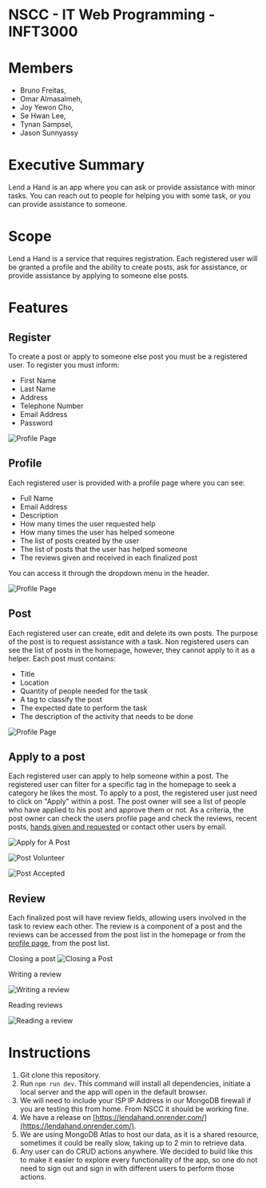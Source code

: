# NSCC - IT Web Programming - INFT3000

# Members

- Bruno Freitas,
- Omar Almasalmeh,  
- Joy Yewon Cho,
- Se Hwan Lee,
- Tynan Sampsel,
- Jason Sunnyassy

# Executive Summary
Lend a Hand is an app where you can ask or provide assistance with minor tasks. You can reach out to people for helping you with some task, or you can provide assistance to someone. 

# Scope
Lend a Hand is a service that requires registration. Each registered user will be granted a profile and the ability to create posts, ask for assistance, or provide assistance by applying to someone else posts.

# Features

## Register
To create a post or apply to someone else post you must be a registered user. To register you must inform:
- First Name
- Last Name
- Address
- Telephone Number
- Email Address
- Password

![Profile Page](./FrontEnd/wireframes/register.png)

## Profile
Each registered user is provided with a profile page where you can see:
- Full Name
- Email Address
- Description
- How many times the user requested help
- How many times the user has helped someone
- The list of posts created by the user
- The list of posts that the user has helped someone
- The reviews given and received in each finalized post

You can access it through the dropdown menu in the header.

 ![Profile Page](./FrontEnd/wireframes/profile.png)

 ## Post
 Each registered user can create, edit and delete its own posts. The purpose of the post is to request assistance with a task.
 Non registered users can see the list of posts in the homepage, however, they cannot apply to it as a helper.
 Each post must contains:
 - Title
 - Location
 - Quantity of people needed for the task
 - A tag to classify the post
 - The expected date to perform the task
 - The description of the activity that needs to be done

 ![Profile Page](./FrontEnd/wireframes/post.png)

 ## Apply to a post
 Each registered user can apply to help someone within a post. The registered user can filter for a specific tag in the homepage to seek a category he likes the most. To apply to a post, the registered user just need to click on "Apply" within a post. The post owner will see a list of people who have applied to his post and approve them or not. As a criteria, the post owner can check the users profile page and check the reviews, recent posts, [hands given and requested](#profile) or contact other users by email.

 ![Apply for A Post](./FrontEnd/wireframes/apply_for_a_post.PNG)

 ![Post Volunteer](./FrontEnd/wireframes/post_volunteer.PNG)

 ![Post Accepted](./FrontEnd/wireframes/post_accepted.PNG)


 ## Review
Each finalized post will have review fields, allowing users involved in the task to review each other. The review is a component of a post and the reviews can be accessed from the post list in the homepage or from the [profile page](#profile), from the post list.

Closing a post
![Closing a Post](./FrontEnd/wireframes/post_close.PNG)

Writing a review

![Writing a review](./FrontEnd/wireframes/create_review.PNG)

Reading reviews

![Reading a review](./FrontEnd/wireframes/reading_review.PNG)


# Instructions

1. Git clone this repository.
2. Run `npm run dev`. This command will install all dependencies, initiate a local server and the app will open in the default browser.
3. We will need to include your ISP IP Address in our MongoDB firewall if you are testing this from home. From NSCC it should be working fine. 
4. We have a release on [https://lendahand.onrender.com/](https://lendahand.onrender.com/).
5. We are using MongoDB Atlas to host our data, as it is a shared resource, sometimes it could be really slow, taking up to 2 min to retrieve data.
6. Any user can do CRUD actions anywhere. We decided to build like this to make it easier to explore every functionality of the app, so one do not need to sign out and sign in with different users to perform those actions.